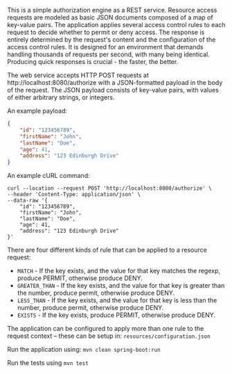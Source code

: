 This is a simple authorization engine as a REST service. Resource access requests are modeled as basic JSON documents composed of a map of key-value pairs. The application applies several access control rules to each request to decide whether to permit or deny access. The response is entirely determined by the request's content and the configuration of the access control rules. It is designed for an environment that demands handling thousands of requests per second, with many being identical. Producing quick responses is crucial - the faster, the better.

The web service accepts HTTP POST requests at http://localhost:8080/authorize with a JSON-formatted payload in the body of the request. The JSON payload consists of key-value pairs, with values of either arbitrary strings, or integers.

An example payload:
```json
{
    "id": "123456789",
    "firstName": "John",
    "lastName": "Doe",
    "age": 41,
    "address": "123 Edinburgh Drive"
}
```

An example cURL command:
```shell
curl --location --request POST 'http://localhost:8080/authorize' \
--header 'Content-Type: application/json' \
--data-raw '{
    "id": "123456789",
    "firstName": "John",
    "lastName": "Doe",
    "age": 41,
    "address": "123 Edinburgh Drive"
}'
```

There are four different kinds of rule that can be applied to a resource request:
* `MATCH` - If the key exists, and the value for that key matches the regexp, produce PERMIT, otherwise produce DENY.
* `GREATER_THAN` - If the key exists, and the value for that key is greater than the number, produce permit, otherwise produce DENY.
* `LESS_THAN` - If the key exists, and the value for that key is less than the number, produce permit, otherwise produce DENY.
* `EXISTS` - If the key exists, produce PERMIT, otherwise produce DENY.

The application can be configured to apply more than one rule to the request context – these can be setup in: `resources/configuration.json`

Run the application using: `mvn clean spring-boot:run`

Run the tests using `mvn test`
